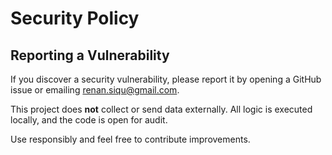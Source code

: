 # Security Policy

## Reporting a Vulnerability

If you discover a security vulnerability, please report it by opening a GitHub issue or emailing renan.siqu@gmail.com.

This project does **not** collect or send data externally. 
All logic is executed locally, and the code is open for audit.

Use responsibly and feel free to contribute improvements.
